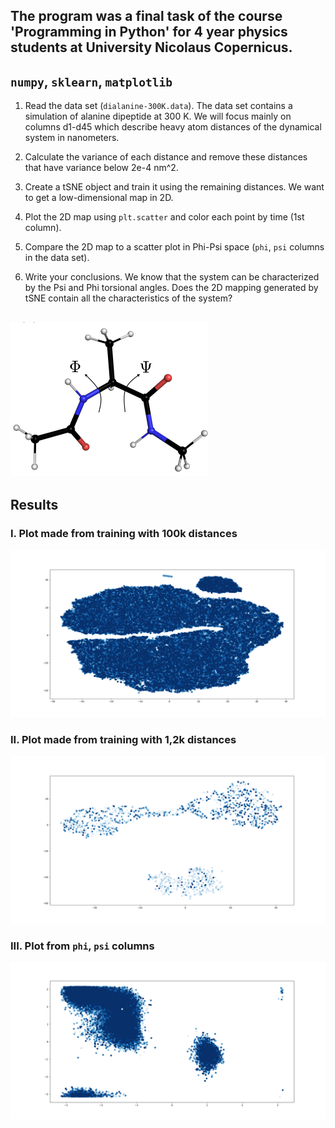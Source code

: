 ## The program was a final task of the course 'Programming in Python' for 4 year physics students at University Nicolaus Copernicus.

## `numpy`, `sklearn`, `matplotlib`


1. Read the data set (`dialanine-300K.data`). The data set contains a simulation of alanine dipeptide at 300 K. We will focus mainly on columns d1-d45 which describe heavy atom distances of the dynamical system in nanometers.

2. Calculate the variance of each distance and remove these distances that have variance below 2e-4 nm^2.

3. Create a tSNE object and train it using the remaining distances. We want to get a low-dimensional map in 2D.

4. Plot the 2D map using `plt.scatter` and color each point by time (1st column).

5. Compare the 2D map to a scatter plot in Phi-Psi space (`phi`, `psi` columns in the data set).

6. Write your conclusions. We know that the system can be characterized by the Psi and Phi torsional angles. Does the 2D mapping generated by tSNE contain all the characteristics of the system?

## ![dialanine](dialanine.png)
## Results

### I. Plot made from training with 100k distances
![](colorfull.png)

### II. Plot made from training with 1,2k distances
![](simple_file_plot.png)

### III. Plot from `phi`, `psi` columns
![](phi_psi_plot.png)
